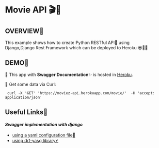 # Movie API 🎬🍿

## OVERVIEW📜
 This example shows how to create Python RESTful API🐍 using Django,Django Rest Framework which can be deployed to Heroku 😎✌🏻

## DEMO👀
📌 This app with **Swagger Documentation**✨ is hosted in [Heroku](https://moviez-api.herokuapp.com/).

📌 Get some data via Curl:
```curl
 curl -X 'GET' 'https://moviez-api.herokuapp.com/movie/'  -H 'accept: application/json' 
```



## Useful Links🔗
#### *Swagger implementation with django*
  - [using a yaml configuration file🤩](https://dev.to/matthewhegarty/swaggerui-inside-django-rest-framework-1c2p) 
  - [using drf-yasg library⚡️](https://drf-yasg.readthedocs.io/en/stable/readme.html)
